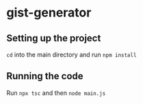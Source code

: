 # gist-generator

## Setting up the project

`cd` into the main directory and run `npm install`

## Running the code

Run `npx tsc` and then `node main.js`
